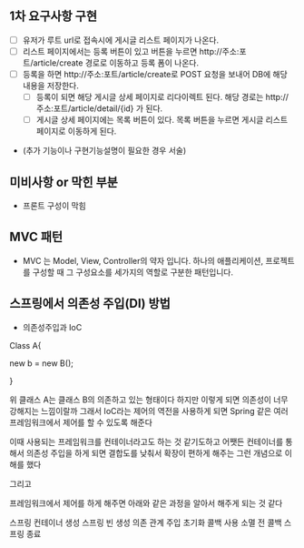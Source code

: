 ## 1차 요구사항 구현
- [ ] 유저가 루트 url로 접속시에 게시글 리스트 페이지가 나온다.
- [ ] 리스트 페이지에서는 등록 버튼이 있고 버튼을 누르면 http://주소:포트/article/create 경로로 이동하고 등록 폼이 나온다.
- [ ] 등록을 하면 http://주소:포트/article/create로 POST 요청을 보내어 DB에 해당 내용을 저장한다.
  - [ ] 등록이 되면 해당 게시글 상세 페이지로 리다이렉트 된다. 해당 경로는 http://주소:포트/article/detail/{id} 가 된다.
  - [ ] 게시글 상세 페이지에는 목록 버튼이 있다. 목록 버튼을 누르면 게시글 리스트 페이지로 이동하게 된다.
- (추가 기능이나 구현기능설명이 필요한 경우 서술)

## 미비사항 or 막힌 부분
- 프론트 구성이 막힘

## MVC 패턴
- MVC 는 Model, View, Controller의 약자 입니다. 하나의 애플리케이션, 프로젝트를 구성할 때 그 구성요소를 세가지의 역할로 구분한 패턴입니다.

## 스프링에서 의존성 주입(DI) 방법
- 의존성주입과 IoC

Class A{

new b = new B();

}


위 클래스 A는 클래스 B의 의존하고 있는 형태이다
하지만 이렇게 되면 의존성이 너무 강해지는 느낌이랄까
그래서 IoC라는 제어의 역전을 사용하게 되면 Spring 같은 여러 프레임워크에서 제어를 할 수 있도록 해준다

이때 사용되는 프레임워크를 컨테이너라고도 하는 것 같기도하고 어쨋든 컨테이너를 통해서 의존성 주입을 하게 되면 결합도를 낮춰서 확장이 편하게 해주는 그런 개념으로 이해를 했다

그리고

프레임워크에서 제어를 하게 해주면 아래와 같은 과정을 알아서 해주게 되는 것 같다

스프링 컨테이너 생성
스프링 빈 생성
의존 관계 주입
초기화 콜백
사용
소멸 전 콜백
스프링 종료